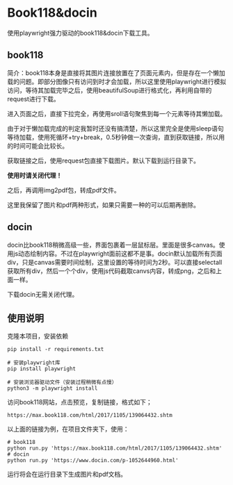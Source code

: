 # Book118&docin

使用playwright强力驱动的book118&docin下载工具。

## book118

简介：book118本身是直接将其图片连接放置在了页面元素内，但是存在一个懒加载的问题。即部分图像只有访问到时才会加载，所以这里使用playwright进行模拟访问，等待其加载完毕之后，使用beautifulSoup进行格式化，再利用自带的request进行下载。

进入页面之后，直接下拉完全，再使用sroll语句聚焦到每一个元素等待其懒加载。

由于对于懒加载完成的判定我暂时还没有搞清楚，所以这里完全是使用sleep语句等待加载，使用死循环+try+break，0.5秒钟做一次查询，直到获取链接，所以用的时间可能会比较长。

获取链接之后，使用request包直接下载图片。默认下载到运行目录下。

**使用时请关闭代理！**

之后，再调用img2pdf包，转成pdf文件。

这里我保留了图片和pdf两种形式，如果只需要一种的可以后期再删除。

## docin

docin比book118稍微高级一些，界面包裹着一层鼠标层。里面是很多canvas。使用js动态绘制内容。不过在playwright面前这都不是事。docin默认加载所有页面div，只是canvas需要时间绘制，这里设置的等待时间为2秒。可以直接selectall获取所有div，然后一个个div，使用js代码截取canvs内容，转成png，之后和上面一样。

下载docin无需关闭代理。

## 使用说明

克隆本项目，安装依赖

```
pip install -r requirements.txt

# 安装playwright库
pip install playwright

# 安装浏览器驱动文件（安装过程稍微有点慢）
python3 -m playwright install
```

访问book118网站，点击预览，复制链接，格式如下；

```
https://max.book118.com/html/2017/1105/139064432.shtm
```

以上面的链接为例，在项目文件夹下，使用：

```
# book118
python run.py 'https://max.book118.com/html/2017/1105/139064432.shtm'
# docin
python run.py 'https://www.docin.com/p-1052644960.html'
```

运行将会在运行目录下生成图片和pdf文档。

